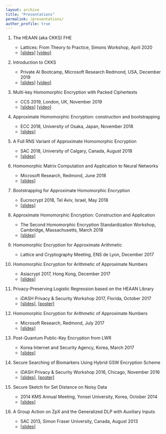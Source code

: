 ```yaml
---
layout: archive
title: "Presentations"
permalink: /presentations/
author_profile: true
---
```

   1. The HEAAN (aka CKKS) FHE
      * Lattices: From Theory to Practice, Simons Workshop, April 2020
      * [[slides]](https://yongsoosong.github.io/files/slides/Simons_HEAAN.pdf) [[video]](https://simons.berkeley.edu/talks/heaan-fhe)

   1. Introduction to CKKS
      * Private AI Bootcamp, Microsoft Research Redmond, USA, December 2019
      * [[slides]](https://yongsoosong.github.io/files/slides/intro_to_CKKS.pdf) [[video]](https://www.youtube.com/watch?v=iQlgeL64vfo)

   1. Multi-key Homomorphic Encryption with Packed Ciphertexts
      * CCS 2019, London, UK, November 2019
      * [[slides]](https://yongsoosong.github.io/files/slides/CCS19_MKHE.pptx) [[video]](https://dl.acm.org/doi/10.1145/3319535.3363207)

   1. Approximate Homomorphic Encryption: construction and bootstrapping
      * ECC 2018, University of Osaka, Japan, November 2018
      * [[slides]](https://yongsoosong.github.io/files/slides/ECC18.pdf)

  1. A Full RNS Variant of Approximate Homomorphic Encryption
      * SAC 2018, University of Calgary, Canada, August 2018
      * [[slides]](https://yongsoosong.github.io/files/slides/SAC18.pdf)

  1. Homomorphic Matrix Computation and Application to Neural Networks
      * Microsoft Research, Redmond, June 2018
      * [[slides]](https://yongsoosong.github.io/files/slides/MSR_matrix.pdf)

  1. Bootstrapping for Approximate Homomorphic Encryption
      * Eucrocrypt 2018, Tel Aviv, Israel, May 2018
      * [[slides]](https://yongsoosong.github.io/files/slides/EC18.pdf)

  1. Approximate Homomorphic Encryption: Construction and Application
      * The Second Homomorphic Encryption Standardization Workshop, Cambridge, Massachusetts, March 2018
      * [[slides]](https://yongsoosong.github.io/files/slides/HES2.pdf)

  1. Homomorphic Encryption for Approximate Arithmetic
      * Lattice and Cryptography Meeting, ENS de Lyon, December 2017

  1. Homomorphic Encryption for Arithmetic of Approximate Numbers
      * Asiacrypt 2017, Hong Kong, December 2017
      * [[slides]](https://yongsoosong.github.io/files/slides/AC17.pdf)

  1. Privacy-Preserving Logistic Regression based on the HEAAN Library
      * iDASH Privacy & Security Workshop 2017, Florida, October 2017
      * [[slides]](https://yongsoosong.github.io/files/slides/idash17.pdf), [[poster]](https://yongsoosong.github.io/files/slides/idash17_poster.pdf)

  1. Homomorphic Encryption for Arithmetic of Approximate Numbers
      * Microsoft Research, Redmond, July 2017
      * [[slides]](https://yongsoosong.github.io/files/slides/MSR_heaan.pdf)

  1. Post-Quantum Public-Key Encryption from LWR
      * Korea Internet and Security Agency, Korea, March 2017
      * [[slides]](https://yongsoosong.github.io/files/slides/lizard.pdf)

  1. Secure Searching of Biomarkers Using Hybrid GSW Encryption Scheme
      * iDASH Privacy & Security Workshop 2016, Chicago, November 2016
      * [[slides]](https://yongsoosong.github.io/files/slides/idash16.pdf), [[poster]](https://yongsoosong.github.io/files/slides/idash16_poster.pdf)

  1. Secure Sketch for Set Distance on Noisy Data
      * 2014 KMS Annual Meeting, Yonsei University, Korea, October 2014
      * [[slides]](https://yongsoosong.github.io/files/slides/KMS.pdf)

  1. A Group Action on ZpX and the Generalized DLP with Auxiliary Inputs
      * SAC 2013, Simon Fraser University, Canada, August 2013
      * [[slides]](https://yongsoosong.github.io/files/slides/SAC13.pdf)
